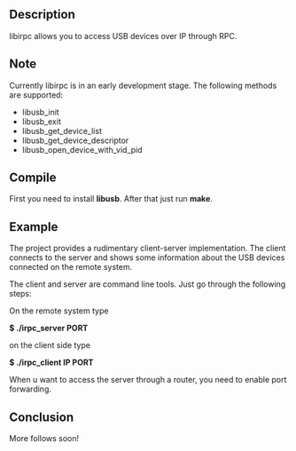 Description
-----------

libirpc allows you to access USB devices over IP through RPC.

Note
----

Currently libirpc is in an early development stage. The following
methods are supported:

- libusb_init
- libusb_exit
- libusb_get_device_list
- libusb_get_device_descriptor
- libusb_open_device_with_vid_pid

Compile
-------

First you need to install <b>libusb</b>. After that just run <b>make</b>.

Example
-------

The project provides a rudimentary client-server implementation.  The
client connects to the server and shows some information about the USB
devices connected on the remote system.

The client and server are command line tools. Just go through the
following steps:

On the remote system type

<b>$ ./irpc_server PORT</b>

on the client side type

<b>$ ./irpc_client IP PORT</b>

When u want to access the server through a router, you need to enable
port forwarding.

Conclusion
----------

More follows soon!









